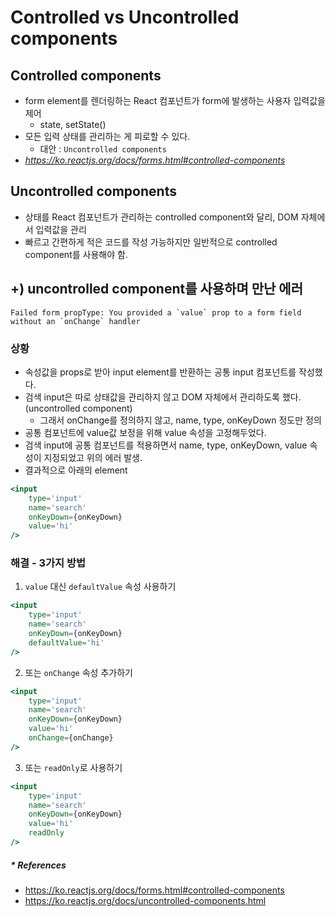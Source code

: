 # Controlled vs Uncontrolled components
## Controlled components
- form element를 렌더링하는 React 컴포넌트가 form에 발생하는 사용자 입력값을 제어
  - state, setState()
- 모든 입력 상태를 관리하는 게 피로할 수 있다.
  - 대안 : `Uncontrolled components`
- _https://ko.reactjs.org/docs/forms.html#controlled-components_

## Uncontrolled components
- 상태를 React 컴포넌트가 관리하는 controlled component와 달리,
  DOM 자체에서 입력값을 관리
- 빠르고 간편하게 적은 코드를 작성 가능하지만 일반적으로 controlled component를 사용해야 함.

## +) uncontrolled component를 사용하며 만난 에러
```text
Failed form propType: You provided a `value` prop to a form field 
without an `onChange` handler
```

### 상황
- 속성값을 props로 받아 input element를 반환하는 공통 input 컴포넌트를 작성했다.
- 검색 input은 따로 상태값을 관리하지 않고 
  DOM 자체에서 관리하도록 했다. (uncontrolled component)
  - 그래서 onChange를 정의하지 않고, name, type, onKeyDown 정도만 정의
- 공통 컴포넌트에 value값 보정을 위해 value 속성을 고정해두었다.
- 검색 input에 공통 컴포넌트를 적용하면서 name, type, onKeyDown, value 속성이 지정되었고
  위의 에러 발생.
- 결과적으로 아래의 element
```jsx
<input
    type='input'
    name='search'
    onKeyDown={onKeyDown}
    value='hi'
/>
```

### 해결 - 3가지 방법
1. `value` 대신 `defaultValue` 속성 사용하기
```jsx
<input
    type='input'
    name='search'
    onKeyDown={onKeyDown}
    defaultValue='hi'
/>
```
2. 또는 `onChange` 속성 추가하기
```jsx
<input
    type='input'
    name='search'
    onKeyDown={onKeyDown}
    value='hi'
    onChange={onChange}
/>
```
3. 또는 `readOnly`로 사용하기
```jsx
<input
    type='input'
    name='search'
    onKeyDown={onKeyDown}
    value='hi'
    readOnly
/>
```

##### * References
- https://ko.reactjs.org/docs/forms.html#controlled-components
- https://ko.reactjs.org/docs/uncontrolled-components.html
